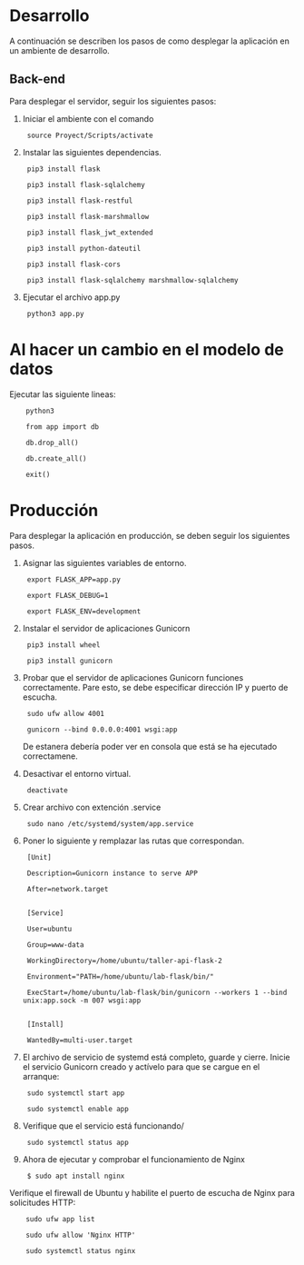 # Desarrollo
A continuación se describen los pasos de como desplegar la aplicación en un ambiente de desarrollo. 
## Back-end
Para desplegar el servidor, seguir los siguientes pasos: 
1. Iniciar el ambiente con el comando
    
        source Proyect/Scripts/activate

2. Instalar las siguientes dependencias.   

        pip3 install flask

        pip3 install flask-sqlalchemy

        pip3 install flask-restful

        pip3 install flask-marshmallow

        pip3 install flask_jwt_extended

        pip3 install python-dateutil

        pip3 install flask-cors

        pip3 install flask-sqlalchemy marshmallow-sqlalchemy

3. Ejecutar el archivo app.py
   
        python3 app.py

# Al hacer un cambio en el modelo de datos
Ejecutar las siguiente lineas:

        python3

        from app import db

        db.drop_all()

        db.create_all()

        exit()

# Producción 
Para desplegar la aplicación en producción, se deben seguir los siguientes pasos. 
1. Asignar las siguientes variables de entorno.
   
        export FLASK_APP=app.py

        export FLASK_DEBUG=1

        export FLASK_ENV=development

2. Instalar el servidor de aplicaciones Gunicorn

        pip3 install wheel

        pip3 install gunicorn

3. Probar que el servidor de aplicaciones Gunicorn funciones correctamente. Pare esto, se debe especificar dirección IP y puerto de escucha.

        sudo ufw allow 4001

        gunicorn --bind 0.0.0.0:4001 wsgi:app

    De estanera debería poder ver en consola que está se ha ejecutado correctamene. 

4. Desactivar el entorno virtual.

        deactivate

5. Crear archivo con extención .service

        sudo nano /etc/systemd/system/app.service

6. Poner lo siguiente y remplazar las rutas que correspondan. 

        [Unit]

        Description=Gunicorn instance to serve APP

        After=network.target


        [Service]

        User=ubuntu

        Group=www-data

        WorkingDirectory=/home/ubuntu/taller-api-flask-2

        Environment="PATH=/home/ubuntu/lab-flask/bin/"

        ExecStart=/home/ubuntu/lab-flask/bin/gunicorn --workers 1 --bind unix:app.sock -m 007 wsgi:app


        [Install]

        WantedBy=multi-user.target

7. El archivo de servicio de systemd está completo, guarde y cierre. Inicie el servicio Gunicorn creado y actívelo para que se cargue en el arranque:

        sudo systemctl start app
        
        sudo systemctl enable app
        

8. Verifique que el servicio está funcionando/

        sudo systemctl status app

9. Ahora de ejecutar y comprobar el funcionamiento de Nginx

        $ sudo apt install nginx


Verifique el firewall de Ubuntu y habilite el puerto de escucha de Nginx para solicitudes HTTP:

        sudo ufw app list

        sudo ufw allow 'Nginx HTTP'

        sudo systemctl status nginx

